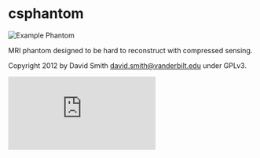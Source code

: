 csphantom
=========

<img src="phantom_ref.png" alt="Example Phantom" />

MRI phantom designed to be hard to reconstruct with compressed sensing.

Copyright 2012 by David Smith <david.smith@vanderbilt.edu> under GPLv3.

[![Analytics](https://ga-beacon.appspot.com/UA-57394339-1/csphantom/README.md?pixel)](https://github.com/igrigorik/ga-beacon)
